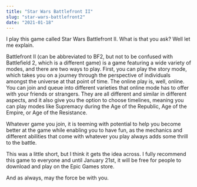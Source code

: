 ```yaml
---
title: "Star Wars Battlefront II"
slug: "star-wars-battlefront2"
date: "2021-01-18"
---
```


I play this game called Star Wars Battlefront II. What is that you ask?
Well let me explain.

Battlefront II (can be abbreviated to BF2, but not to be confused with Battlefield 2, which is a different game) is a game featuring a wide variety of modes, and there are two ways to play. First, you can play the story mode, which takes you on a journey through the perspective of individuals amongst the universe at that point of time. The online play is, well, online. You can join and queue into different varieties that online mode has to offer with your friends or strangers. 
They are all different and similar in different aspects, and it also give you the option to choose timelines, meaning you can play modes like Supremacy during the Age of the Republic, Age of the Empire, or Age of the Resistance. 

Whatever game you join, it is teeming with potential to help you become better at the game while enabling you to have fun, as the mechanics and different abilities that come with whatever you play always adds some thrill to the battle.

This was a little short, but I think it gets the idea across. I fully recommend this game to everyone and until January 21st, it will be free for people to download and play on the Epic Games store. 

And as always, may the force be with you.